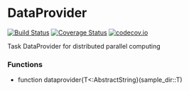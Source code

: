 # DataProvider

[![Build Status](https://travis-ci.org/zhmz90/DataProvider.jl.svg?branch=master)](https://travis-ci.org/zhmz90/DataProvider.jl)
[![Coverage Status](https://coveralls.io/repos/zhmz90/DataProvider.jl/badge.svg?branch=master&service=github)](https://coveralls.io/github/zhmz90/DataProvider.jl?branch=master)
[![codecov.io](http://codecov.io/github/zhmz90/DataProvider.jl/coverage.svg?branch=master)](http://codecov.io/github/zhmz90/DataProvider.jl?branch=master)

Task DataProvider for distributed parallel computing

### Functions
- function dataprovider{T<:AbstractString}(sample_dir::T)
